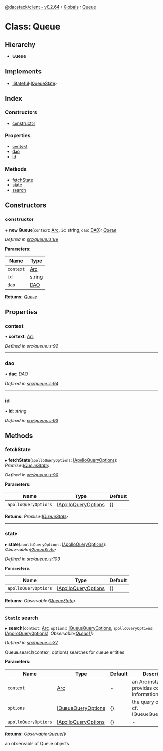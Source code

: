 [@daostack/client - v0.2.64](../README.md) › [Globals](../globals.md) › [Queue](queue.md)

# Class: Queue

## Hierarchy

* **Queue**

## Implements

* [IStateful](../interfaces/istateful.md)‹[IQueueState](../interfaces/iqueuestate.md)›

## Index

### Constructors

* [constructor](queue.md#constructor)

### Properties

* [context](queue.md#context)
* [dao](queue.md#dao)
* [id](queue.md#id)

### Methods

* [fetchState](queue.md#fetchstate)
* [state](queue.md#state)
* [search](queue.md#static-search)

## Constructors

###  constructor

\+ **new Queue**(`context`: [Arc](arc.md), `id`: string, `dao`: [DAO](dao.md)): *[Queue](queue.md)*

*Defined in [src/queue.ts:89](https://github.com/daostack/client/blob/9d69996/src/queue.ts#L89)*

**Parameters:**

Name | Type |
------ | ------ |
`context` | [Arc](arc.md) |
`id` | string |
`dao` | [DAO](dao.md) |

**Returns:** *[Queue](queue.md)*

## Properties

###  context

• **context**: *[Arc](arc.md)*

*Defined in [src/queue.ts:92](https://github.com/daostack/client/blob/9d69996/src/queue.ts#L92)*

___

###  dao

• **dao**: *[DAO](dao.md)*

*Defined in [src/queue.ts:94](https://github.com/daostack/client/blob/9d69996/src/queue.ts#L94)*

___

###  id

• **id**: *string*

*Defined in [src/queue.ts:93](https://github.com/daostack/client/blob/9d69996/src/queue.ts#L93)*

## Methods

###  fetchState

▸ **fetchState**(`apolloQueryOptions`: [IApolloQueryOptions](../interfaces/iapolloqueryoptions.md)): *Promise‹[IQueueState](../interfaces/iqueuestate.md)›*

*Defined in [src/queue.ts:99](https://github.com/daostack/client/blob/9d69996/src/queue.ts#L99)*

**Parameters:**

Name | Type | Default |
------ | ------ | ------ |
`apolloQueryOptions` | [IApolloQueryOptions](../interfaces/iapolloqueryoptions.md) |  {} |

**Returns:** *Promise‹[IQueueState](../interfaces/iqueuestate.md)›*

___

###  state

▸ **state**(`apolloQueryOptions`: [IApolloQueryOptions](../interfaces/iapolloqueryoptions.md)): *Observable‹[IQueueState](../interfaces/iqueuestate.md)›*

*Defined in [src/queue.ts:103](https://github.com/daostack/client/blob/9d69996/src/queue.ts#L103)*

**Parameters:**

Name | Type | Default |
------ | ------ | ------ |
`apolloQueryOptions` | [IApolloQueryOptions](../interfaces/iapolloqueryoptions.md) |  {} |

**Returns:** *Observable‹[IQueueState](../interfaces/iqueuestate.md)›*

___

### `Static` search

▸ **search**(`context`: [Arc](arc.md), `options`: [IQueueQueryOptions](../interfaces/iqueuequeryoptions.md), `apolloQueryOptions`: [IApolloQueryOptions](../interfaces/iapolloqueryoptions.md)): *Observable‹[Queue](queue.md)[]›*

*Defined in [src/queue.ts:37](https://github.com/daostack/client/blob/9d69996/src/queue.ts#L37)*

Queue.search(context, options) searches for queue entities

**Parameters:**

Name | Type | Default | Description |
------ | ------ | ------ | ------ |
`context` | [Arc](arc.md) | - | an Arc instance that provides connection information |
`options` | [IQueueQueryOptions](../interfaces/iqueuequeryoptions.md) |  {} | the query options, cf. IQueueQueryOptions |
`apolloQueryOptions` | [IApolloQueryOptions](../interfaces/iapolloqueryoptions.md) |  {} | - |

**Returns:** *Observable‹[Queue](queue.md)[]›*

an observable of Queue objects
